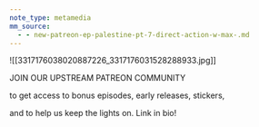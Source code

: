 ```yaml
---
note_type: metamedia
mm_source:
  - - new-patreon-ep-palestine-pt-7-direct-action-w-max-.md
---
```


![[3317176038020887226_3317176031528288933.jpg]]

JOIN OUR UPSTREAM
PATREON COMMUNITY

to get access to bonus episodes, early releases, stickers,

and to help us keep the lights on. Link in bio!

